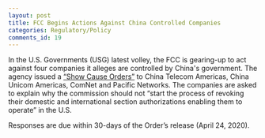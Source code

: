 ```yaml
---
layout: post
title: FCC Begins Actions Against China Controlled Companies
categories: Regulatory/Policy
comments_id: 19
---
```


In the U.S. Governments (USG) latest volley, the FCC is gearing-up to act against four companies it alleges are controlled by China's government. The agency issued a [“Show Cause Orders”](https://www.fcc.gov/document/fcc-scrutinizes-four-chinese-government-controlled-telecom-entities) to China Telecom Americas, China Unicom Americas, ComNet and Pacific Networks.  The companies are asked to explain why the commission should not “start the process of revoking their domestic and international section authorizations enabling them to operate” in the U.S.

Responses are due within 30-days of the Order’s release (April 24, 2020).
